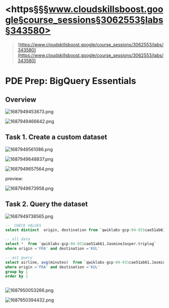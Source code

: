 # <https§§§www.cloudskillsboost.google§course_sessions§3062553§labs§343580>

> [https://www.cloudskillsboost.google/course_sessions/3062553/labs/343580](https://www.cloudskillsboost.google/course_sessions/3062553/labs/343580)

# PDE Prep: BigQuery Essentials

## Overview

![1687949453673.png](./1687949453673.png)

![1687949466642.png](./1687949466642.png)

## Task 1. Create a custom dataset

![1687949561086.png](./1687949561086.png)

![1687949648837.png](./1687949648837.png)

![1687949657564.png](./1687949657564.png)

preview:

![1687949673958.png](./1687949673958.png)


## Task 2. Query the dataset

 ![1687949738565.png](./1687949738565.png)


```sql
--  CHECK VALUES
select distinct  origin, destination from `qwiklabs-gcp-04-931cae51ab61.JasmineJasper.triplog`

-- all data 
select *  from `qwiklabs-gcp-04-931cae51ab61.JasmineJasper.triplog`
where origin ='FRA' and destination ='KUL'

-- ast query
select airline, avg(minutes)  from `qwiklabs-gcp-04-931cae51ab61.JasmineJasper.triplog`
where origin ='FRA' and destination ='KUL'
group by 1
order by 1



```

 ![1687950053266.png](./1687950053266.png)



 ![1687950394432.png](./1687950394432.png)
